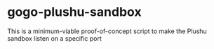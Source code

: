 # gogo-plushu-sandbox

This is a minimum-viable proof-of-concept script to make the Plushu sandbox listen on a specific port